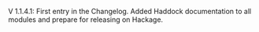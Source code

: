 V 1.1.4.1: First entry in the Changelog. Added Haddock documentation to all modules and prepare for releasing on Hackage.
